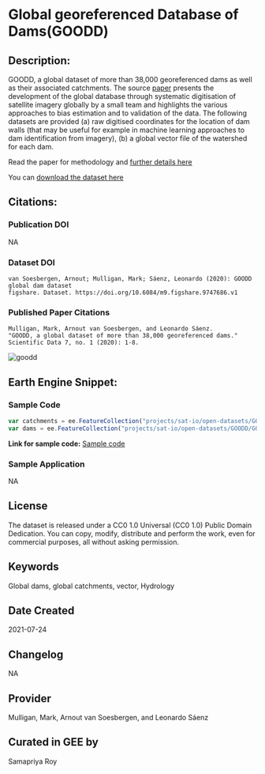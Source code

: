 
# Global georeferenced Database of Dams(GOODD)

## Description:

GOODD, a global dataset of more than 38,000 georeferenced dams as well as their associated catchments. The source [paper](https://www.nature.com/articles/s41597-020-0362-5) presents the development of the global database through systematic digitisation of satellite imagery globally by a small team and highlights the various approaches to bias estimation and to validation of the data. The following datasets are provided (a) raw digitised coordinates for the location of dam walls (that may be useful for example in machine learning approaches to dam identification from imagery), (b) a global vector file of the watershed for each dam.

Read the paper for methodology and [further details here](https://www.nature.com/articles/s41597-020-0362-5)

You can [download the dataset here](https://springernature.figshare.com/articles/dataset/GOODD_global_dam_dataset/9747686?backTo=/collections/GOODD_a_global_dataset_of_more_than_38_000_georeferenced_dams/4648214)

## Citations:

### Publication DOI

NA

### Dataset DOI

```
van Soesbergen, Arnout; Mulligan, Mark; Sáenz, Leonardo (2020): GOODD global dam dataset
figshare. Dataset. https://doi.org/10.6084/m9.figshare.9747686.v1
```

### Published Paper Citations

```
Mulligan, Mark, Arnout van Soesbergen, and Leonardo Sáenz.
"GOODD, a global dataset of more than 38,000 georeferenced dams."
Scientific Data 7, no. 1 (2020): 1-8.
```

![goodd](https://user-images.githubusercontent.com/6677629/126881520-3868ec5f-0da2-4292-9c2e-38e28cb0dd48.gif)

## Earth Engine Snippet:

### Sample Code

```js
var catchments = ee.FeatureCollection("projects/sat-io/open-datasets/GOODD/GOOD2_catchments");
var dams = ee.FeatureCollection("projects/sat-io/open-datasets/GOODD/GOOD2_dams");
```

**Link for sample code:** [Sample code](https://code.earthengine.google.com/?scriptPath=users/sat-io/awesome-gee-catalog-examples:hydrology/GLOBAL-GEOREF-DATABASE-DAMS)

### Sample Application

NA

## License

The dataset is released under a CC0 1.0 Universal (CC0 1.0) Public Domain Dedication. You can copy, modify, distribute and perform the work, even for commercial purposes, all without asking permission.

## Keywords

Global dams, global catchments, vector, Hydrology

## Date Created

2021-07-24

## Changelog

NA

## Provider

Mulligan, Mark, Arnout van Soesbergen, and Leonardo Sáenz

## Curated in GEE by
Samapriya Roy